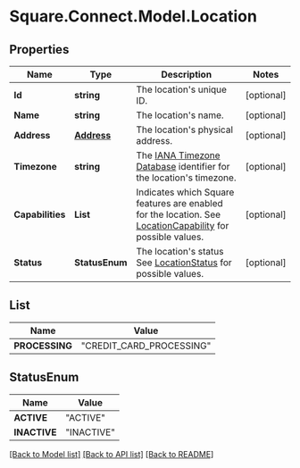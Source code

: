 # Square.Connect.Model.Location
## Properties

Name | Type | Description | Notes
------------ | ------------- | ------------- | -------------
**Id** | **string** | The location&#39;s unique ID. | [optional] 
**Name** | **string** | The location&#39;s name. | [optional] 
**Address** | [**Address**](Address.md) | The location&#39;s physical address. | [optional] 
**Timezone** | **string** | The [IANA Timezone Database](https://www.iana.org/time-zones) identifier for the location&#39;s timezone. | [optional] 
**Capabilities** | **List<CapabilitiesEnum>** | Indicates which Square features are enabled for the location.  See [LocationCapability](#type-locationcapability) for possible values. | [optional] 
**Status** | **StatusEnum** | The location&#39;s status  See [LocationStatus](#type-locationstatus) for possible values. | [optional] 


## List<CapabilitiesEnum>

Name | Value
------------ | -------------
**PROCESSING** | "CREDIT_CARD_PROCESSING"


## StatusEnum

Name | Value
------------ | -------------
**ACTIVE** | "ACTIVE"
**INACTIVE** | "INACTIVE"



[[Back to Model list]](../README.md#documentation-for-models) [[Back to API list]](../README.md#documentation-for-api-endpoints) [[Back to README]](../README.md)

